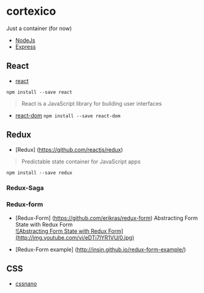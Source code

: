 # cortexico
Just a container (for now)

* [NodeJs](https://nodejs.org)
* [Express](http://expressjs.com/)


## React
* [react](https://github.com/facebook/react)

`npm install --save react`

>  React is a JavaScript library for building user interfaces

* [react-dom](https://www.npmjs.com/package/react-dom)
`npm install --save react-dom`


## Redux

* [Redux] (https://github.com/reactjs/redux)

>  Predictable state container for JavaScript apps

`npm install --save redux`

### Redux-Saga


### Redux-form
* [Redux-Form] (https://github.com/erikras/redux-form)
  Abstracting Form State with Redux Form    
  [![Abstracting Form State with Redux Form] (http://img.youtube.com/vi/eDTi7lYR1VU/0.jpg)](http://www.youtube.com/watch?v=eDTi7lYR1VU "Abstracting Form State with Redux Form")

* [Redux-Form example] (http://insin.github.io/redux-form-example/)

## CSS
* [cssnano](https://github.com/ben-eb/cssnano)
